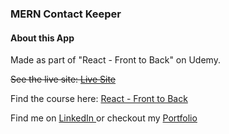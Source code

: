 <h3> MERN Contact Keeper</h3>
<h4>About this App</h4>
<p>Made as part of "React - Front to Back" on Udemy.</p>
<strike><p>
  See the live site:
  <a
    rel="noreferrer"
    href="#"
  >
    Live Site
  </a>
</p>
<p></strike>
  Find the course here:
  <a
    rel="noreferrer"
    href="https://www.udemy.com/course/modern-react-front-to-back/"
    target="_blank"
  >
    React - Front to Back
  </a>
</p>
<p>
  Find me on
  <a
    rel="noreferrer"
    href="https://www.linkedin.com/in/paulb-h/"
    target="_blank"
  >
    LinkedIn
  </a>
  or checkout my
  <a rel="noreferrer" href="https://www.devbypaul.ca" target="_blank">
    Portfolio
  </a>
</p>
